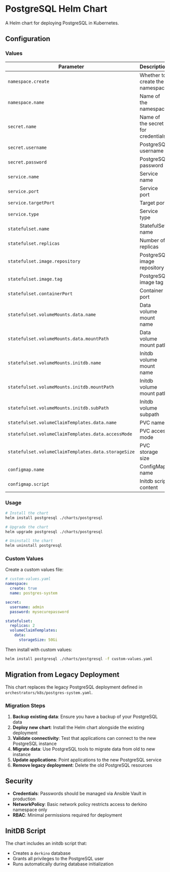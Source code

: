 # PostgreSQL Helm Chart

A Helm chart for deploying PostgreSQL in Kubernetes.

## Configuration

### Values

| Parameter | Description | Default |
|-----------|-------------|---------|
| `namespace.create` | Whether to create the namespace | `true` |
| `namespace.name` | Name of the namespace | `postgres-system` |
| `secret.name` | Name of the secret for credentials | `postgres-root-user-credentials` |
| `secret.username` | PostgreSQL username | `postgres` |
| `secret.password` | PostgreSQL password | `VCi6aCUFzU49J4aK3HX` |
| `service.name` | Service name | `postgres` |
| `service.port` | Service port | `5432` |
| `service.targetPort` | Target port | `5432` |
| `service.type` | Service type | `NodePort` |
| `statefulset.name` | StatefulSet name | `postgres` |
| `statefulset.replicas` | Number of replicas | `1` |
| `statefulset.image.repository` | PostgreSQL image repository | `postgres` |
| `statefulset.image.tag` | PostgreSQL image tag | `latest` |
| `statefulset.containerPort` | Container port | `5432` |
| `statefulset.volumeMounts.data.name` | Data volume mount name | `postgres-data` |
| `statefulset.volumeMounts.data.mountPath` | Data volume mount path | `/var/lib/postgresql/data` |
| `statefulset.volumeMounts.initdb.name` | Initdb volume mount name | `postgres-initdb-volume` |
| `statefulset.volumeMounts.initdb.mountPath` | Initdb volume mount path | `/docker-entrypoint-initdb.d/postgres-initdb.sh` |
| `statefulset.volumeMounts.initdb.subPath` | Initdb volume subpath | `postgres-initdb.sh` |
| `statefulset.volumeClaimTemplates.data.name` | PVC name | `postgres-data` |
| `statefulset.volumeClaimTemplates.data.accessMode` | PVC access mode | `ReadWriteOnce` |
| `statefulset.volumeClaimTemplates.data.storageSize` | PVC storage size | `20Gi` |
| `configmap.name` | ConfigMap name | `postgres-initdb` |
| `configmap.script` | Initdb script content | Creates `derkino` database |

### Usage

```bash
# Install the chart
helm install postgresql ./charts/postgresql

# Upgrade the chart
helm upgrade postgresql ./charts/postgresql

# Uninstall the chart
helm uninstall postgresql
```

### Custom Values

Create a custom values file:

```yaml
# custom-values.yaml
namespace:
  create: true
  name: postgres-system

secret:
  username: admin
  password: mysecurepassword

statefulset:
  replicas: 2
  volumeClaimTemplates:
    data:
      storageSize: 50Gi
```

Then install with custom values:

```bash
helm install postgresql ./charts/postgresql -f custom-values.yaml
```

## Migration from Legacy Deployment

This chart replaces the legacy PostgreSQL deployment defined in `orchestrators/k8s/postgres-system.yaml`.

### Migration Steps

1. **Backup existing data**: Ensure you have a backup of your PostgreSQL data
2. **Deploy new chart**: Install the Helm chart alongside the existing deployment
3. **Validate connectivity**: Test that applications can connect to the new PostgreSQL instance
4. **Migrate data**: Use PostgreSQL tools to migrate data from old to new instance
5. **Update applications**: Point applications to the new PostgreSQL service
6. **Remove legacy deployment**: Delete the old PostgreSQL resources

## Security

- **Credentials**: Passwords should be managed via Ansible Vault in production
- **NetworkPolicy**: Basic network policy restricts access to derkino namespace only
- **RBAC**: Minimal permissions required for deployment

## InitDB Script

The chart includes an initdb script that:
- Creates a `derkino` database
- Grants all privileges to the PostgreSQL user
- Runs automatically during database initialization